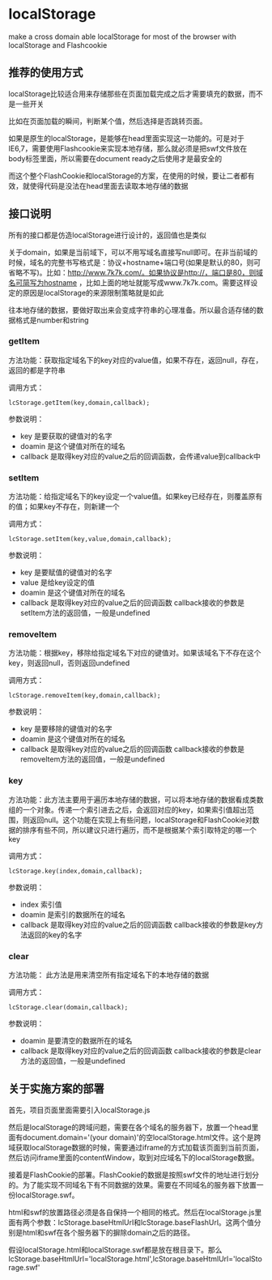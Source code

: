 localStorage
============

make a cross domain able localStorage for most of the browser with localStorage and Flashcookie


## 推荐的使用方式

localStorage比较适合用来存储那些在页面加载完成之后才需要填充的数据，而不是一些开关

比如在页面加载的瞬间，判断某个值，然后选择是否跳转页面。

如果是原生的localStorage，是能够在head里面实现这一功能的。可是对于IE6,7，需要使用Flashcookie来实现本地存储，那么就必须是把swf文件放在body标签里面，所以需要在document ready之后使用才是最安全的

而这个整个FlashCookie和localStorage的方案，在使用的时候，要让二者都有效，就使得代码是没法在head里面去读取本地存储的数据

## 接口说明

所有的接口都是仿造localStorage进行设计的，返回值也是类似

关于domain，如果是当前域下，可以不用写域名直接写null即可。在非当前域的时候，域名的完整书写格式是：协议+hostname+端口号(如果是默认的80，则可省略不写)。比如：http://www.7k7k.com/。如果协议是http://，端口是80，则域名可简写为hostname ，比如上面的地址就能写成www.7k7k.com。需要这样设定的原因是localStorage的来源限制策略就是如此

往本地存储的数据，要做好取出来会变成字符串的心理准备。所以最合适存储的数据格式是number和string

### getItem

方法功能：获取指定域名下的key对应的value值，如果不存在，返回null，存在，返回的都是字符串

调用方式：

    lcStorage.getItem(key,domain,callback);

参数说明：

+ key 是要获取的键值对的名字
+ doamin 是这个键值对所在的域名
+ callback 是取得key对应的value之后的回调函数，会传递value到callback中

### setItem

方法功能：给指定域名下的key设定一个value值。如果key已经存在，则覆盖原有的值；如果key不存在，则新建一个

调用方式：

    lcStorage.setItem(key,value,domain,callback);

参数说明：

+ key 是要赋值的键值对的名字
+ value 是给key设定的值
+ doamin 是这个键值对所在的域名
+ callback 是取得key对应的value之后的回调函数 callback接收的参数是setItem方法的返回值，一般是undefined

### removeItem

方法功能：根据key，移除给指定域名下对应的键值对。如果该域名下不存在这个key，则返回null，否则返回undefined

调用方式：

    lcStorage.removeItem(key,domain,callback);

参数说明：

+ key 是要移除的键值对的名字
+ doamin 是这个键值对所在的域名
+ callback 是取得key对应的value之后的回调函数 callback接收的参数是removeItem方法的返回值，一般是undefined

### key

方法功能：此方法主要用于遍历本地存储的数据，可以将本地存储的数据看成类数组的一个对象。传递一个索引进去之后，会返回对应的key，如果索引值超出范围，则返回null。这个功能在实现上有些问题，localStorage和FlashCookie对数据的排序有些不同，所以建议只进行遍历，而不是根据某个索引取特定的哪一个key

调用方式：

    lcStorage.key(index,domain,callback);

参数说明：

+ index 索引值
+ doamin 是索引的数据所在的域名
+ callback 是取得key对应的value之后的回调函数 callback接收的参数是key方法返回的key的名字

### clear

方法功能： 此方法是用来清空所有指定域名下的本地存储的数据

调用方式：

    lcStorage.clear(domain,callback);

参数说明：

+ doamin 是要清空的数据所在的域名
+ callback 是取得key对应的value之后的回调函数 callback接收的参数是clear方法的返回值，一般是undefined


## 关于实施方案的部署

首先，项目页面里面需要引入localStorage.js

然后是localStorage的跨域问题，需要在各个域名的服务器下，放置一个head里面有document.domain='(your domain)'的空localStorage.html文件。这个是跨域获取localStorage数据的时候，需要通过iframe的方式加载该页面到当前页面，然后访问iframe里面的contentWindow，取到对应域名下的localStorage数据。

接着是FlashCookie的部署。FlashCookie的数据是按照swf文件的地址进行划分的。为了能实现不同域名下有不同数据的效果。需要在不同域名的服务器下放置一份localStorage.swf。

html和swf的放置路径必须是各自保持一个相同的格式。然后在localStorage.js里面有两个参数：lcStorage.baseHtmlUrl和lcStorage.baseFlashUrl。这两个值分别是html和swf在各个服务器下的摒除domain之后的路径。

假设localStorage.html和localStorage.swf都是放在根目录下。那么lcStorage.baseHtmlUrl='localStorage.html',lcStorage.baseHtmlUrl='localStorage.swf'
